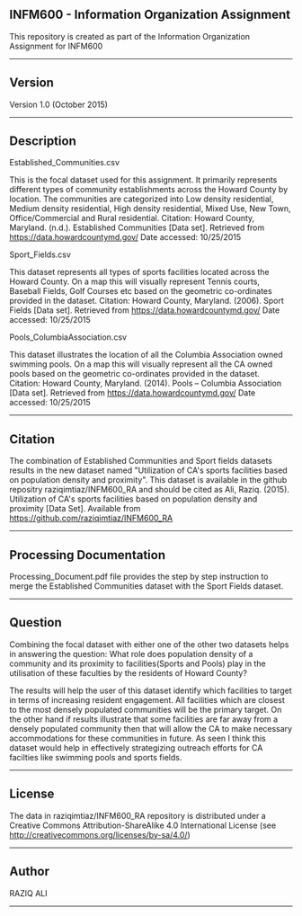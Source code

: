 INFM600 - Information Organization Assignment
---------------------------------------------
This repository is created as part of the Information Organization Assignment for INFM600

-----------------------------------------------------------------------------------------------------------------------------

Version
-------
Version 1.0 (October 2015)

-----------------------------------------------------------------------------------------------------------------------------

Description
-----------
Established_Communities.csv

This is the focal dataset used for this assignment. It primarily represents different types of community establishments across the Howard County by location. The communities are categorized into Low density residential, Medium density residential, High density residential, Mixed Use, New Town, Office/Commercial and Rural residential.
Citation: Howard County, Maryland. (n.d.). Established Communities [Data set]. Retrieved from https://data.howardcountymd.gov/ Date accessed: 10/25/2015

Sport_Fields.csv

This dataset represents all types of sports facilities located across the Howard County. On a map this will visually represent Tennis courts, Baseball Fields, Golf Courses etc based on the geometric co-ordinates provided in the dataset.
Citation: Howard County, Maryland. (2006). Sport Fields [Data set]. Retrieved from https://data.howardcountymd.gov/ Date accessed: 10/25/2015


Pools_ColumbiaAssociation.csv

This dataset illustrates the location of all the Columbia Association owned swimming pools. On a map this will visually represent all the CA owned pools based on the geometric co-ordinates provided in the dataset.
Citation: Howard County, Maryland. (2014). Pools – Columbia Association [Data set]. Retrieved from https://data.howardcountymd.gov/ Date accessed: 10/25/2015

-----------------------------------------------------------------------------------------------------------------------------

Citation
--------


The combination of Established Communities and Sport fields datasets results in the new dataset named "Utilization of CA's sports facilities based on population density and proximity". This dataset is available in the github repositry raziqimtiaz/INFM600_RA and should be cited as Ali, Raziq. (2015). Utilization of CA's sports facilities based on population density and proximity [Data Set]. Available from https://github.com/raziqimtiaz/INFM600_RA

-----------------------------------------------------------------------------------------------------------------------------

Processing Documentation
------------------------

Processing_Document.pdf file provides the step by step instruction to merge the Established Communities dataset with the Sport Fields dataset.

-----------------------------------------------------------------------------------------------------------------------------

Question
--------
Combining the focal dataset with either one of the other two datasets helps in answering the question: What role does population density of a community and its proximity to facilities(Sports and Pools) play in the utilisation of these faculties by the residents of Howard County? 
 
The results will help the user of this dataset identify which facilities to target in terms of increasing resident engagement. All facilities which are closest to the most densely populated communities will be the primary target. On the other hand if results illustrate that some facilities are far away from a densely populated community then that will allow the CA to make necessary accommodations for these communities in future. As seen I think this dataset would help in effectively strategizing outreach efforts for CA facilties like swimming pools and sports fields.

-----------------------------------------------------------------------------------------------------------------------------

License
-------

The data in raziqimtiaz/INFM600_RA repository is distributed under a Creative Commons Attribution-ShareAlike 4.0 International License (see http://creativecommons.org/licenses/by-sa/4.0/)

-----------------------------------------------------------------------------------------------------------------------------

Author
-------
RAZIQ ALI

-----------------------------------------------------------------------------------------------------------------------------



























































